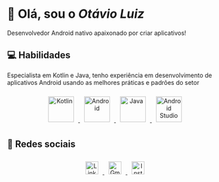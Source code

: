 # 👋 Olá, sou o **_Otávio Luiz_**
Desenvolvedor Android nativo apaixonado por criar aplicativos!

## 💻 Habilidades
Especialista em Kotlin e Java, tenho experiência em desenvolvimento de aplicativos Android usando as melhores práticas e padrões do setor
<p align="center">
    <a href="https://kotlinlang.org/" target="_blank">
        <img alt="Kotlin" src="https://cdn.jsdelivr.net/gh/devicons/devicon/icons/kotlin/kotlin-original.svg" width="60" height="60" style="margin: 10px;" />
    </a>
    <a href="https://developer.android.com/?hl=pt-br" target="_blank">
        <img alt="Android" src="https://cdn.jsdelivr.net/gh/devicons/devicon/icons/android/android-original.svg" width="60" height="60" style="margin: 10px;" />
    </a>
    <a href="https://www.java.com/pt-BR/" target="_blank">
        <img alt="Java" src="https://cdn.jsdelivr.net/gh/devicons/devicon/icons/java/java-original-wordmark.svg" width="60" height="60" style="margin: 10px;" />
    </a>
    <a href="https://developer.android.com/studio" target="_blank">
        <img alt="Android Studio" src="https://cdn.jsdelivr.net/gh/devicons/devicon/icons/androidstudio/androidstudio-original.svg" width="60" height="60" style="margin: 10px;" />
    </a>
</p>

## 📱 Redes sociais
<p align="center">
    <a href="https://www.linkedin.com/in/otaviolms/" target="_blank">
        <img alt="Linkedin" src="https://img.shields.io/badge/linkedin-%230077B5.svg?style=for-the-badge&logo=linkedin&logoColor=white" width="auto" height="30px" style="margin: 10px;" />
    </a>
    <a href="mailto:otaviolmsantos@gmail.com" target="_blank">
        <img alt="Gmail" src="https://img.shields.io/badge/Gmail-D14836?style=for-the-badge&logo=gmail&logoColor=white" width="auto" height="30px" style="margin: 10px;" />
    </a>
    <a href="https://www.instagram.com/otaviolms/" target="_blank">
        <img alt="Instagram" src="https://img.shields.io/badge/Instagram-%23E4405F.svg?style=for-the-badge&logo=Instagram&logoColor=white" width="auto" height="30px" style="margin: 10px;" />
    </a>
</p>

